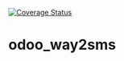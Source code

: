 [![Coverage Status](https://coveralls.io/repos/github/annaduraiVignesh/odoo_way2sms/badge.svg?branch=master)](https://coveralls.io/github/annaduraiVignesh/odoo_way2sms?branch=master)


# odoo_way2sms
